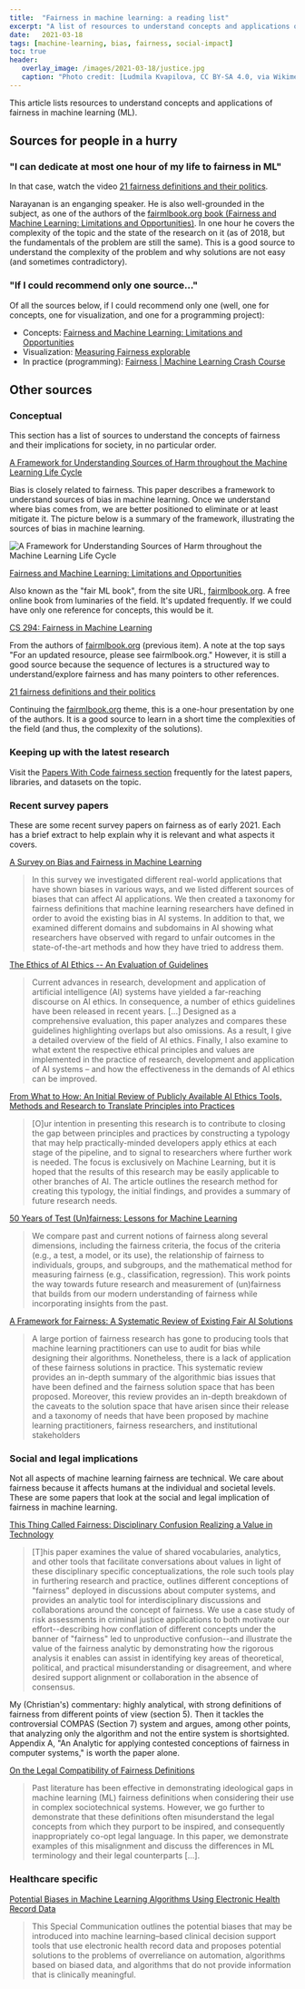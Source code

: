 ```yaml
---
title:  "Fairness in machine learning: a reading list"
excerpt: "A list of resources to understand concepts and applications of fairness in machine learning (ML)."
date:   2021-03-18
tags: [machine-learning, bias, fairness, social-impact]
toc: true
header:
   overlay_image: /images/2021-03-18/justice.jpg
   caption: "Photo credit: [Ludmila Kvapilova, CC BY-SA 4.0, via Wikimedia Commons](https://commons.wikimedia.org/wiki/File:Justice.tif)"
---
```


This article lists resources to understand concepts and applications of fairness in machine learning (ML).

<!--more-->

## Sources for people in a hurry

### "I can dedicate at most one hour of my life to fairness in ML"

In that case, watch the video [21 fairness definitions and their politics](https://fairmlbook.org/tutorial2.html).

Narayanan is an enganging speaker. He is also well-grounded in the subject, as one of the authors of the [fairmlbook.org book (Fairness and Machine Learning: Limitations and Opportunities)](https://fairmlbook.org/). In one hour he covers the complexity of the topic and the state of the research on it (as of 2018, but the fundamentals of the problem are still the same). This is a good source to understand the complexity of the problem and why solutions are not easy (and sometimes contradictory).

<!--more-->

### "If I could recommend only one source…"

Of all the sources below, if I could recommend only one (well, one for concepts, one for visualization, and one for a programming project):

- Concepts: [Fairness and Machine Learning: Limitations and Opportunities](https://fairmlbook.org/)
- Visualization: [Measuring Fairness explorable](https://pair.withgoogle.com/explorables/measuring-fairness/)
- In practice (programming): [Fairness \| Machine Learning Crash Course](https://developers.google.com/machine-learning/crash-course/fairness/video-lecture)

## Other sources

### Conceptual

This section has a list of sources to understand the concepts of fairness and their implications for society, in no particular order.

[A Framework for Understanding Sources of Harm throughout the Machine Learning Life Cycle](https://arxiv.org/abs/1901.10002)

Bias is closely related to fairness. This paper describes a framework to understand sources of bias in machine learning. Once we understand where bias comes from, we are better positioned to eliminate or at least mitigate it. The picture below is a summary of the framework, illustrating the sources of bias in machine learning.

![A Framework for Understanding Sources of Harm throughout the Machine Learning Life Cycle](/images/2021-03-18/sources-of-bias.png)

[Fairness and Machine Learning: Limitations and Opportunities](https://fairmlbook.org/)

Also known as the "fair ML book", from the site URL, [fairmlbook.org](https://fairmlbook.org/). A free online book from luminaries of the field. It's updated frequently. If we could have only one reference for concepts, this would be it.

[CS 294: Fairness in Machine Learning](https://fairmlclass.github.io/)

From the authors of [fairmlbook.org](https://fairmlbook.org/) (previous item). A note at the top says "For an updated resource, please see fairmlbook.org." However, it is still a good source because the sequence of lectures is a structured way to understand/explore fairness and has many pointers to other references.

[21 fairness definitions and their politics](https://fairmlbook.org/tutorial2.html)

Continuing the [fairmlbook.org](https://fairmlbook.org/) theme, this is a one-hour presentation by one of the authors. It is a good source to learn in a short time the complexities of the field (and thus, the complexity of the solutions).

### Keeping up with the latest research

Visit the [Papers With Code fairness section](https://paperswithcode.com/task/fairness) frequently for the latest papers, libraries, and datasets on the topic.

### Recent survey papers

These are some recent survey papers on fairness as of early 2021. Each has a brief extract to help explain why it is relevant and what aspects it covers.

[A Survey on Bias and Fairness in Machine Learning](https://arxiv.org/abs/1908.09635)

> In this survey we investigated different real-world applications that have shown biases in various ways, and we listed different sources of biases that can affect AI applications. We then created a taxonomy for fairness definitions that machine learning researchers have defined in order to avoid the existing bias in AI systems. In addition to that, we examined different domains and subdomains in AI showing what researchers have observed with regard to unfair outcomes in the state-of-the-art methods and how they have tried to address them.

[The Ethics of AI Ethics -- An Evaluation of Guidelines](https://arxiv.org/abs/1903.03425)

> Current advances in research, development and application of artificial intelligence (AI) systems have yielded a far-reaching discourse on AI ethics. In consequence, a number of ethics guidelines have been released in recent years. [...] Designed as a comprehensive evaluation, this paper analyzes and compares these guidelines highlighting overlaps but also omissions. As a result, I give a detailed overview of the field of AI ethics. Finally, I also examine to what extent the respective ethical principles and values are implemented in the practice of research, development and application of AI systems – and how the effectiveness in the demands of AI ethics can be improved.

[From What to How: An Initial Review of Publicly Available AI Ethics Tools, Methods and Research to Translate Principles into Practices](https://arxiv.org/abs/1905.06876)

> [O]ur intention in presenting this research is to contribute to closing the gap between principles and practices by constructing a typology that may help practically-minded developers apply ethics at each stage of the pipeline, and to signal to researchers where further work is needed. The focus is exclusively on Machine Learning, but it is hoped that the results of this research may be easily applicable to other branches of AI. The article outlines the research method for creating this typology, the initial findings, and provides a summary of future research needs.

[50 Years of Test (Un)fairness: Lessons for Machine Learning](https://dl.acm.org/doi/10.1145/3287560.3287600)

> We compare past and current notions of fairness along several dimensions, including the fairness criteria, the focus of the criteria (e.g., a test, a model, or its use), the relationship of fairness to individuals, groups, and subgroups, and the mathematical method for measuring fairness (e.g., classification, regression). This work points the way towards future research and measurement of (un)fairness that builds from our modern understanding of fairness while incorporating insights from the past.

[A Framework for Fairness: A Systematic Review of Existing Fair AI Solutions](https://arxiv.org/abs/2112.05700)

> A large portion of fairness research has gone to producing tools that machine learning practitioners can use to audit for bias while designing their algorithms. Nonetheless, there is a lack of application of these fairness solutions in practice. This systematic review provides an in-depth summary of the algorithmic bias issues that have been defined and the fairness solution space that has been proposed. Moreover, this review provides an in-depth breakdown of the caveats to the solution space that have arisen since their release and a taxonomy of needs that have been proposed by machine learning practitioners, fairness researchers, and institutional stakeholders

### Social and legal implications

Not all aspects of machine learning fairness are technical. We care about fairness because it affects humans at the individual and societal levels. These are some papers that look at the social and legal implication of fairness in machine learning.

[This Thing Called Fairness: Disciplinary Confusion Realizing a Value in Technology](https://arxiv.org/abs/1909.11869)

> [T]his paper examines the value of shared vocabularies, analytics, and other tools that facilitate conversations about values in light of these disciplinary specific conceptualizations, the role such tools play in furthering research and practice, outlines different conceptions of "fairness" deployed in discussions about computer systems, and provides an analytic tool for interdisciplinary discussions and collaborations around the concept of fairness. We use a case study of risk assessments in criminal justice applications to both motivate our effort--describing how conflation of different concepts under the banner of "fairness" led to unproductive confusion--and illustrate the value of the fairness analytic by demonstrating how the rigorous analysis it enables can assist in identifying key areas of theoretical, political, and practical misunderstanding or disagreement, and where desired support alignment or collaboration in the absence of consensus.

My (Christian's) commentary: highly analytical, with strong definitions of fairness from different points of view (section 5). Then it tackles the controversial COMPAS (Section 7) system and argues, among other points, that analyzing only the algorithm and not the entire system is shortsighted. Appendix A, "An Analytic for applying contested conceptions of fairness in computer systems," is worth the paper alone.

[On the Legal Compatibility of Fairness Definitions](https://arxiv.org/abs/1912.00761)

> Past literature has been effective in demonstrating ideological gaps in machine learning (ML) fairness definitions when considering their use in complex sociotechnical systems. However, we go further to demonstrate that these definitions often misunderstand the legal concepts from which they purport to be inspired, and consequently inappropriately co-opt legal language. In this paper, we demonstrate examples of this misalignment and discuss the differences in ML terminology and their legal counterparts [...].

### Healthcare specific

[Potential Biases in Machine Learning Algorithms Using Electronic Health Record Data](https://www.ncbi.nlm.nih.gov/pmc/articles/PMC6347576/)

> This Special Communication outlines the potential biases that may be introduced into machine learning–based clinical decision support tools that use electronic health record data and proposes potential solutions to the problems of overreliance on automation, algorithms based on biased data, and algorithms that do not provide information that is clinically meaningful.
